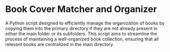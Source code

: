 # Book Cover Matcher and Organizer
A Python script designed to efficiently manage the organization of books by copying them into the primary directory if they are not already present in either the main folder or its subfolders. This script aims to streamline the process of maintaining a well-organized book collection, ensuring that all relevant books are centralized in the main directory.
